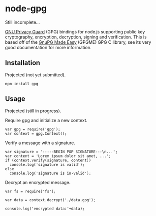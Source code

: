 node-gpg
========

Still incomplete...

[GNU Privacy Guard](www.gnuph.org) (GPG) bindings for node.js
supporting public key cryptography, encryption, decryption, signing
and verification.  This is based off of the
[GnuPG Made Easy](www.gnupg.org/gpgme.htlm) (GPGME) GPG C library, see
its very good documentation for more information.

Installation
------------

Projected (not yet submitted).

    npm install gpg

Usage
-----

Projected (still in progress).

Require gpg and initialize a new context.

    var gpg = require('gpg');
    var context = gpg.Context();

Verify a message with a signature.

    var signature = '-----BEGIN PGP SIGNATURE---\n...';
    var content = 'Lorem ipsum dolor sit amet, ...';
    if (context.verify(signature, content))
      console.log('signature is valid');
    else
      console.log('signature is in-valid');

Decrypt an encrypted message.

    var fs = require('fs');
    
    var data = context.decrypt('./data.gpg');

    console.log('encrypted data:'+data);
